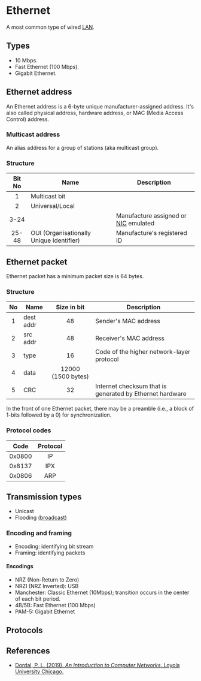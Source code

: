 # Ethernet
A most common type of wired [LAN](lan.md).
## Types
- 10 Mbps.
- Fast Ethernet (100 Mbps).
- Gigabit Ethernet.
## Ethernet address
An Ethernet address is a 6-byte unique manufacturer-assigned address. It's also called physical address, hardware address, or MAC (Media Access Control) address.
### Multicast address
An alias address for a group of stations (aka multicast group).
### Structure

| Bit No | Name                                     | Description                                                               |
|:------:|------------------------------------------|---------------------------------------------------------------------------|
|   1    | Multicast bit                            |                                                                           |
|   2    | Universal/Local                          |                                                                           |
|  3-24  |                                          | Manufacture assigned or [NIC](lan.md#nic-network-interface-card) emulated |
| 25-48  | OUI (Organisationally Unique Identifier) | Manufacture's registered ID                                               |

## Ethernet packet
Ethernet packet has a minimum packet size is 64 bytes.

### Structure

| No  | Name      |    Size in bit     | Description                                              |
|:---:|-----------|:------------------:|----------------------------------------------------------|
|  1  | dest addr |         48         | Sender's MAC address                                     |
|  2  | src addr  |         48         | Receiver's MAC address                                   |
|  3  | type      |         16         | Code of the higher network-layer protocol                |
|  4  | data      | 12000 (1500 bytes) |                                                          |
|  5  | CRC       |         32         | Internet checksum that is generated by Ethernet hardware |

In the front of one Ethernet packet, there may be a preamble (i.e., a block of 1-bits followed by a 0) for synchronization.
### Protocol codes

|  Code  | Protocol |
|:------:|:--------:|
| 0x0800 |    IP    |
| 0x8137 |   IPX    |
| 0x0806 |   ARP    |

## Transmission types
- Unicast
- Flooding [(broadcast)](intro.md#transmission-types)
### Encoding and framing
- Encoding: identifying bit stream
- Framing: identifying packets
#### Encodings
- NRZ (Non-Return to Zero)
- NRZI (NRZ Inverted): USB
- Manchester: Classic Ethernet (10Mbps); transition occurs in the center of each bit period.
- 4B/5B: Fast Ethernet (100 Mbps)
- PAM-5: Gigabit Ethernet
## Protocols
## References
- [Dordal, P. L. (2019). *An Introduction to Computer Networks*. Loyola University Chicago.](http://intronetworks.cs.luc.edu)
